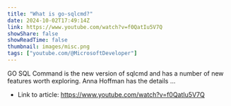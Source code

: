 ```yaml
---
title: "What is go-sqlcmd?"
date: 2024-10-02T17:49:14Z
link: https://www.youtube.com/watch?v=f0QatIu5V7Q
showShare: false
showReadTime: false
thumbnail: images/misc.png
tags: ["youtube.com/@MicrosoftDeveloper"]
---
```

GO SQL Command is the new version of sqlcmd and has a number of new features worth exploring. Anna Hoffman has the details ...

- Link to article: https://www.youtube.com/watch?v=f0QatIu5V7Q
